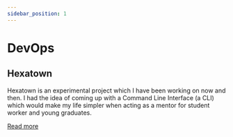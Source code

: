 ```yaml
---
sidebar_position: 1
---
```

# DevOps

## Hexatown
Hexatown is an experimental project which I have been working on now and then. I had the idea of coming up with a Command Line Interface (a CLI) which would make my life simpler when acting as a mentor for student worker and young graduates.

[Read more](hexatown/get-started.md)
